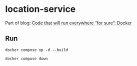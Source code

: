 # location-service

Part of blog: [Code that will run everywhere “for sure”: Docker](https://medium.com/@akshit.jain/code-that-will-run-everywhere-for-sure-docker-aa78bd826982)

## Run

```shell
docker compose up -d --build

docker compose down
```
